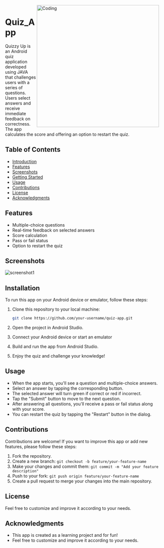 <img align="right" alt="Coding" width="400" src="https://github.com/princliv/Quiz_App/assets/133310478/6a37221d-fa9f-4d90-878d-eee97e15f53e">

# Quiz_App
 Quizzy Up is an Android quiz application developed using JAVA that challenges users with a series of questions. Users select answers and receive immediate feedback on correctness. The app calculates the score and  offering an option to restart the quiz.
<!--![quizzy_up](https://github.com/princliv/Quiz_App/assets/133310478/6a37221d-fa9f-4d90-878d-eee97e15f53e)-->

## Table of Contents

- [Introduction](#introduction)
- [Features](#features)
- [Screenshots](#screenshots)
- [Getting Started](#getting-started)
- [Usage](#usage)
- [Contributions](#contributions)
- [License](#license)
- [Acknowledgments](#acknowledgments)

## Features

- Multiple-choice questions
- Real-time feedback on selected answers
- Score calculation
- Pass or fail status
- Option to restart the quiz

## Screenshots

![screenshot1](https://github.com/princliv/Quiz_App/assets/133310478/8bea99f5-d4b3-4a95-b0ce-14566ce0a20c)

## Installation

To run this app on your Android device or emulator, follow these steps:

1. Clone this repository to your local machine:

   ```bash
   git clone https://github.com/your-username/quiz-app.git
2. Open the project in Android Studio.
3. Connect your Android device or start an emulator
4. Build and run the app from Android Studio.
5. Enjoy the quiz and challenge your knowledge!

## Usage

- When the app starts, you'll see a question and multiple-choice answers.
- Select an answer by tapping the corresponding button.
- The selected answer will turn green if correct or red if incorrect.
- Tap the "Submit" button to move to the next question.
- After answering all questions, you'll receive a pass or fail status along with your score.
- You can restart the quiz by tapping the "Restart" button in the dialog.

## Contributions

Contributions are welcome! If you want to improve this app or add new features, please follow these steps:
1. Fork the repository.
2. Create a new branch:
   ```git checkout -b feature/your-feature-name```
3. Make your changes and commit them:
   ```git commit -m "Add your feature description"```
4. Push to your fork:
   ```git push origin feature/your-feature-name```
5. Create a pull request to merge your changes into the main repository.

## License

Feel free to customize and improve it according to your needs.

## Acknowledgments
- This app is created as a learning project and for fun!
- Feel free to customize and improve it according to your needs.
   
